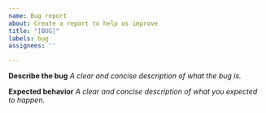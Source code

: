 ```yaml
---
name: Bug report
about: Create a report to help us improve
title: "[BUG]"
labels: bug
assignees: ''

---
```


**Describe the bug**
_A clear and concise description of what the bug is._

**Expected behavior**
_A clear and concise description of what you expected to happen._
